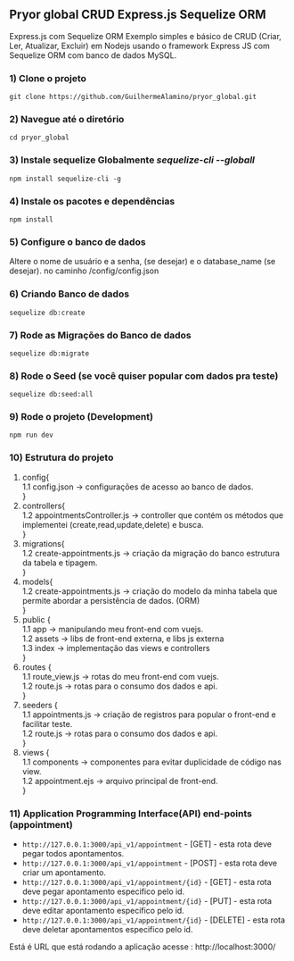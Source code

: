## Pryor global CRUD Express.js Sequelize ORM
Express.js com Sequelize ORM
Exemplo simples e básico de CRUD (Criar, Ler, Atualizar, Excluir) em Nodejs usando o framework Express JS com Sequelize ORM com banco de dados MySQL.

### 1) Clone o projeto
`git clone https://github.com/GuilhermeAlamino/pryor_global.git`

### 2) Navegue até o diretório
`cd pryor_global`

### 3) Instale sequelize Globalmente *sequelize-cli --globall* 
`npm install sequelize-cli -g`

### 4) Instale os pacotes e dependências
`npm install`

### 5) Configure o banco de dados
Altere o nome de usuário e a senha, (se desejar) e o database_name (se desejar). no caminho /config/config.json

### 6) Criando Banco de dados
`sequelize db:create`

### 7) Rode as Migrações do Banco de dados
`sequelize db:migrate`

### 8) Rode o Seed (se você quiser popular com dados pra teste)
`sequelize db:seed:all`

### 9) Rode o projeto (Development)
`npm run dev`

### 10) Estrutura do projeto
1.  config{<br>
        1.1 config.json -> configurações de acesso ao banco de dados. <br>
    }
2.  controllers{<br>
        1.2 appointmentsController.js -> controller que contém os métodos que implementei (create,read,update,delete) e busca. <br>
    }
3.  migrations{<br>
        1.2 create-appointments.js -> criação da migração do banco estrutura da tabela e tipagem. <br>
    }
4.  models{<br>
        1.2 create-appointments.js -> criação do modelo da minha tabela que permite abordar a persistência de dados. (ORM)<br>
    }
5.  public {<br>
        1.1 app -> manipulando meu front-end com vuejs.<br>
        1.2 assets -> libs de front-end externa, e libs js externa<br>
        1.3 index -> implementação das views e controllers<br>
   }
5.  routes {<br>
        1.1 route_view.js -> rotas do meu front-end com vuejs.<br>
        1.2 route.js -> rotas para o consumo dos dados e api.<br>
   }
6.  seeders {<br>
        1.1 appointments.js -> criação de registros para popular o front-end e facilitar teste.<br>
        1.2 route.js -> rotas para o consumo dos dados e api.<br>
   }
7.  views {<br>
        1.1 components -> componentes para evitar duplicidade de código nas view.<br>
        1.2 appointment.ejs -> arquivo principal de front-end.<br>
   }

### 11) Application Programming Interface(API) end-points (appointment)

- `http://127.0.0.1:3000/api_v1/appointment` - [GET] - esta rota deve pegar todos apontamentos.
- `http://127.0.0.1:3000/api_v1/appointment` - [POST] - esta rota deve criar um apontamento.
- `http://127.0.0.1:3000/api_v1/appointment/{id}` - [GET] - esta rota deve pegar apontamento especifico pelo id.
- `http://127.0.0.1:3000/api_v1/appointment/{id}` - [PUT] - esta rota deve editar apontamento especifico pelo id.
- `http://127.0.0.1:3000/api_v1/appointment/{id}` - [DELETE] - esta rota deve deletar apontamentos especifico pelo id.

Está é URL que está rodando a aplicação acesse : http://localhost:3000/


